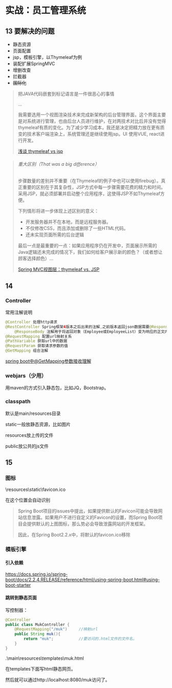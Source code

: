 # 实战：员工管理系统

## 13 要解决的问题

- 静态资源
- 页面配置
- jsp，模板引擎，以Thymeleaf为例
- 装配扩展SpringMVC
- 增删改查
- 拦截器
- ~~国际化~~

> 把JAVA代码嵌套到标记语言是一件很恶心的事情
>
> ...
>
> 我需要选用一个视图渲染技术来完成新架构的后台管理界面，这个界面主要是对系统进行管理，也由后台人员进行维护，在对两技术对比后并没有觉得thymeleaf有质的变化。为了减少学习成本，我还是决定把精力放在更有质变的技术客户端渲染上，系统管理还是继续使用jsp。UI 使用VUE, react进行开发。
>
> [浅谈 thymeleaf vs jsp](https://www.jianshu.com/p/674824fcc7de)



>###### 重大区别（That was a big difference）
>
>步骤数量的差别并不重要（在Thymeleaf的例子中也可以使用firebug）。真正重要的区别在于其复杂性，JSP方式中每一步骤需要花费的精力和时间。采用JSP，就必须部署并启动整个应用程序，这使得JSP不如Thymeleaf方便。
>
>下列情形将进一步体现上述区别的意义：
>
>- 开发服务器并不在本地，而是远程服务器。
>- 不仅修改CSS，而且添加或删除了一些HTML代码。
>- 还未实现页面所需的后台逻辑
>
>最后一点是最重要的一点：如果应用程序仍在开发中，页面展示所需的Java逻辑还未完成的情况下，我们如何给客户展示新的颜色？（或者想让顾客选择颜色）...
>
>[Spring MVC视图层：thymeleaf vs. JSP](https://blog.csdn.net/kingzone_2008/article/details/19034615)

## 14 

### Controller

常用注解说明

```java
@Controller 处理http请求
@RestController Spring框架4版本之后出来的注解,之前版本返回json数据需要@ResponseBody配合@Controller
    @ResponseBody 注解用于将返回对象（Employee或EmployeeList）变为响应的正文内容，将使用MappingJacksonHttpMessage Converter 将其映射到 Json 。
@RequestMapping 配置url映射关系
@PathVariable 获取url中的数据
@RequestParam 获取请求参数的值
@GetMapping 组合注解
```
[spring boot中@GetMapping参数接收理解](https://blog.csdn.net/qq_34380257/article/details/87872892)

### webjars（少用）

用maven的方式引入静态包，比如JQ，Bootstrap。

### classpath

默认是main/resources目录

static一般放静态资源，比如图片

resources放上传的文件

public放公共的js文件

## 15 

### 图标

\resources\static\favicon.ico

在这个位置会自动识别

>Spring Boot项目的issues中提出，如果提供默认的Favicon可能会导致网站信息泄露。如果用户不进行自定义的Favicon的设置，而Spring Boot项目会提供默认的上图图标，那么势必会导致泄露网站的开发框架。
>
>因此，在Spring Boot2.2.x中，将默认的favicon.ico移除 

### 模板引擎

#### 引入依赖

https://docs.spring.io/spring-boot/docs/2.2.4.RELEASE/reference/html/using-spring-boot.html#using-boot-starter

#### 跳转到静态页面

写控制器：

```java
@Controller
public class MukController {
    @RequestMapping("/muk")		//映射url
    public String muk(){
        return "muk";			//要访问的.html文件的文件名。
    }
}
```

.\main\resources\templates\muk.html

在templates下面写html静态网页。

然后就可以通过http://localhost:8080/muk访问了。